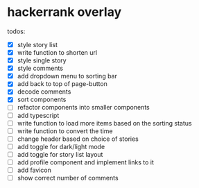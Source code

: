 # hackerrank overlay

todos:

- [x] style story list
- [x] write function to shorten url
- [x] style single story
- [x] style comments
- [x] add dropdown menu to sorting bar
- [x] add back to top of page-button
- [x] decode comments
- [x] sort components
- [ ] refactor components into smaller components
- [ ] add typescript
- [ ] write function to load more items based on the sorting status
- [ ] write function to convert the time
- [ ] change header based on choice of stories
- [ ] add toggle for dark/light mode
- [ ] add toggle for story list layout
- [ ] add profile component and implement links to it
- [ ] add favicon
- [ ] show correct number of comments
